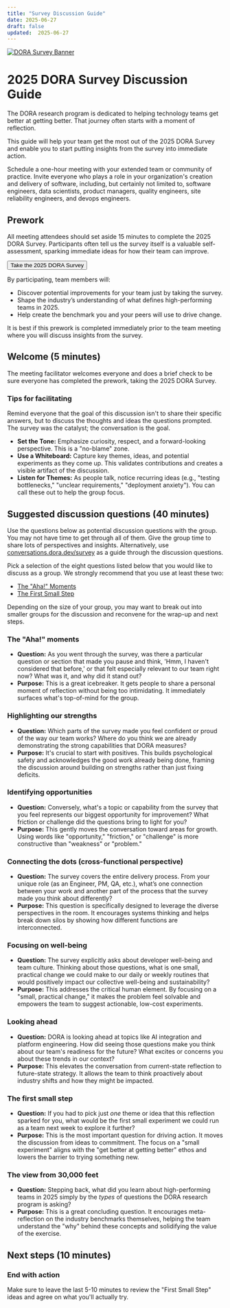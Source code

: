 ```yaml
---
title: "Survey Discussion Guide"
date: 2025-06-27
draft: false
updated:  2025-06-27
---
```


[![DORA Survey Banner](/survey/survey-banner.png)](/survey)


# 2025 DORA Survey Discussion Guide

The DORA research program is dedicated to helping technology teams get better at getting better. That journey often starts with a moment of reflection.

This guide will help your team get the most out of the 2025 DORA Survey and enable you to start putting
insights from the survey into immediate action.

Schedule a one-hour meeting with your extended team or community of practice. Invite everyone who plays a role in your organization's creation and delivery of software, including, but certainly not limited to, software engineers, data scientists, product managers, quality engineers, site reliability engineers, and devops engineers.

## Prework

All meeting attendees should set aside 15 minutes to complete the 2025 DORA Survey. Participants often tell us the survey itself is a valuable self-assessment, sparking immediate ideas for how their team can improve.

<a href="https://google.qualtrics.com/jfe/form/SV_40i28bp9qIMfNjw?source=doradotdev-survey-discussion-guide" target="_blank" rel="noopener noreferrer"><button class="secondary">Take the 2025 DORA Survey</button></a>

By participating, team members will:

* Discover potential improvements for your team just by taking the survey.
* Shape the industry’s understanding of what defines high-performing teams in 2025.
* Help create the benchmark you and your peers will use to drive change.

It is best if this prework is completed immediately prior to the team meeting where you will discuss insights from the survey.

## Welcome (5 minutes)

The meeting facilitator welcomes everyone and does a brief check to be sure everyone has completed the prework, taking the 2025 DORA Survey.

### Tips for facilitating

Remind everyone that the goal of this discussion isn't to share their specific answers, but to discuss the thoughts and ideas the questions prompted. The survey was the catalyst; the conversation is the goal.

* **Set the Tone:** Emphasize curiosity, respect, and a forward-looking perspective. This is a "no-blame" zone.
* **Use a Whiteboard:** Capture key themes, ideas, and potential experiments as they come up. This validates contributions and creates a visible artifact of the discussion.
* **Listen for Themes:** As people talk, notice recurring ideas (e.g., "testing bottlenecks," "unclear requirements," "deployment anxiety"). You can call these out to help the group focus.

## Suggested discussion questions (40 minutes)

Use the questions below as potential discussion questions with the group. You may not have time to get through all of them. Give the group time to share lots of perspectives and insights. Alternatively, use [conversations.dora.dev/survey](https://conversations.dora.dev/survey) as a guide through the discussion questions.

Pick a selection of the eight questions listed below that you would like to discuss as a group. We strongly recommend that you use at least these two:

* [The "Aha\!" Moments](#the-aha-moments)
* [The First Small Step](#the-first-small-step)

Depending on the size of your group, you may want to break out into smaller groups for the discussion and reconvene for the wrap-up and next steps.

### The "Aha\!" moments

* **Question:** As you went through the survey, was there a particular question or section that made you pause and think, 'Hmm, I haven't considered that before,' or that felt especially relevant to our team right now? What was it, and why did it stand out?
* **Purpose:** This is a great icebreaker. It gets people to share a personal moment of reflection without being too intimidating. It immediately surfaces what's top-of-mind for the group.

### Highlighting our strengths

* **Question:** Which parts of the survey made you feel confident or proud of the way our team works? Where do you think we are already demonstrating the strong capabilities that DORA measures?
* **Purpose:** It's crucial to start with positives. This builds psychological safety and acknowledges the good work already being done, framing the discussion around building on strengths rather than just fixing deficits.

### Identifying opportunities

* **Question:** Conversely, what's a topic or capability from the survey that you feel represents our biggest opportunity for improvement? What friction or challenge did the questions bring to light for you?
* **Purpose:** This gently moves the conversation toward areas for growth. Using words like "opportunity," "friction," or "challenge" is more constructive than "weakness" or "problem."

### Connecting the dots (cross-functional perspective)

* **Question:** The survey covers the entire delivery process. From your unique role (as an Engineer, PM, QA, etc.), what’s one connection between your work and another part of the process that the survey made you think about differently?
* **Purpose:** This question is specifically designed to leverage the diverse perspectives in the room. It encourages systems thinking and helps break down silos by showing how different functions are interconnected.

### Focusing on well-being

* **Question:** The survey explicitly asks about developer well-being and team culture. Thinking about those questions, what is one small, practical change we could make to our daily or weekly routines that would positively impact our collective well-being and sustainability?
* **Purpose:** This addresses the critical human element. By focusing on a "small, practical change," it makes the problem feel solvable and empowers the team to suggest actionable, low-cost experiments.

### Looking ahead

* **Question:** DORA is looking ahead at topics like AI integration and platform engineering. How did seeing those questions make you think about our team's readiness for the future? What excites or concerns you about these trends in our context?
* **Purpose:** This elevates the conversation from current-state reflection to future-state strategy. It allows the team to think proactively about industry shifts and how they might be impacted.

### The first small step

* **Question:** If you had to pick just *one* theme or idea that this reflection sparked for you, what would be the first small experiment we could run as a team next week to explore it further?
* **Purpose:** This is the most important question for driving action. It moves the discussion from ideas to commitment. The focus on a "small experiment" aligns with the "get better at getting better" ethos and lowers the barrier to trying something new.

### The view from 30,000 feet

* **Question:** Stepping back, what did you learn about high-performing teams in 2025 simply by the *types* of questions the DORA research program is asking?
* **Purpose:** This is a great concluding question. It encourages meta-reflection on the industry benchmarks themselves, helping the team understand the "why" behind these concepts and solidifying the value of the exercise.

## Next steps (10 minutes)

### End with action

Make sure to leave the last 5-10 minutes to review the "First Small Step" ideas and agree on what you'll actually try.
